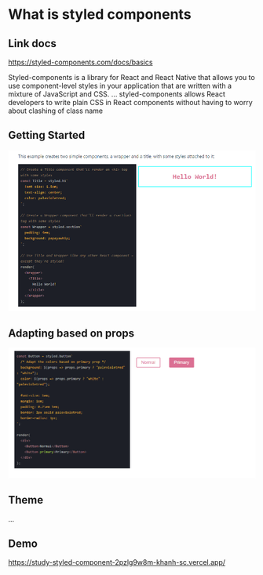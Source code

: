 # What is styled components

## Link docs

<https://styled-components.com/docs/basics>

Styled-components is a library for React and React Native that allows you to use component-level styles in your application that are written with a mixture of JavaScript and CSS. ... styled-components allows React developers to write plain CSS in React components without having to worry about clashing of class name

## Getting Started

![automated like clockwork](guilde-images/1.png)

## Adapting based on props

![automated like clockwork](guilde-images/2.png)

## Theme

...

## Demo

<https://study-styled-component-2pzlg9w8m-khanh-sc.vercel.app/>
